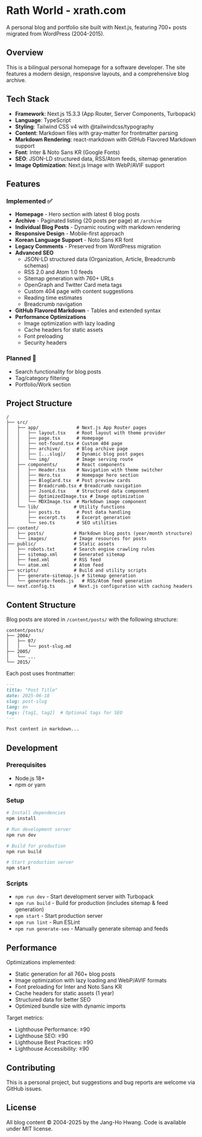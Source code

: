 # Rath World - xrath.com

A personal blog and portfolio site built with Next.js, featuring 700+ posts migrated from WordPress (2004-2015).

## Overview

This is a bilingual personal homepage for a software developer. The site features a modern design, responsive layouts, and a comprehensive blog archive.

## Tech Stack

- **Framework**: Next.js 15.3.3 (App Router, Server Components, Turbopack)
- **Language**: TypeScript
- **Styling**: Tailwind CSS v4 with @tailwindcss/typography
- **Content**: Markdown files with gray-matter for frontmatter parsing
- **Markdown Rendering**: react-markdown with GitHub Flavored Markdown support
- **Font**: Inter & Noto Sans KR (Google Fonts)
- **SEO**: JSON-LD structured data, RSS/Atom feeds, sitemap generation
- **Image Optimization**: Next.js Image with WebP/AVIF support

## Features

### Implemented ✅

- **Homepage** - Hero section with latest 6 blog posts
- **Archive** - Paginated listing (20 posts per page) at `/archive`
- **Individual Blog Posts** - Dynamic routing with markdown rendering
- **Responsive Design** - Mobile-first approach
- **Korean Language Support** - Noto Sans KR font
- **Legacy Comments** - Preserved from WordPress migration
- **Advanced SEO**
  - JSON-LD structured data (Organization, Article, Breadcrumb schemas)
  - RSS 2.0 and Atom 1.0 feeds
  - Sitemap generation with 760+ URLs
  - OpenGraph and Twitter Card meta tags
  - Custom 404 page with content suggestions
  - Reading time estimates
  - Breadcrumb navigation
- **GitHub Flavored Markdown** - Tables and extended syntax
- **Performance Optimizations**
  - Image optimization with lazy loading
  - Cache headers for static assets
  - Font preloading
  - Security headers

### Planned 🚧

- Search functionality for blog posts
- Tag/category filtering
- Portfolio/Work section

## Project Structure

```
/
├── src/
│   ├── app/              # Next.js App Router pages
│   │   ├── layout.tsx    # Root layout with theme provider
│   │   ├── page.tsx      # Homepage
│   │   ├── not-found.tsx # Custom 404 page
│   │   ├── archive/      # Blog archive page
│   │   ├── [...slug]/    # Dynamic blog post pages
│   │   └── img/          # Image serving route
│   ├── components/       # React components
│   │   ├── Header.tsx    # Navigation with theme switcher
│   │   ├── Hero.tsx      # Homepage hero section
│   │   ├── BlogCard.tsx  # Post preview cards
│   │   ├── Breadcrumb.tsx # Breadcrumb navigation
│   │   ├── JsonLd.tsx    # Structured data component
│   │   ├── OptimizedImage.tsx # Image optimization
│   │   └── MDXImage.tsx  # Markdown image component
│   └── lib/             # Utility functions
│       ├── posts.ts      # Post data handling
│       ├── excerpt.ts    # Excerpt generation
│       └── seo.ts        # SEO utilities
├── content/
│   ├── posts/           # Markdown blog posts (year/month structure)
│   └── images/          # Image resources for posts
├── public/              # Static assets
│   ├── robots.txt       # Search engine crawling rules
│   ├── sitemap.xml      # Generated sitemap
│   ├── feed.xml         # RSS feed
│   └── atom.xml         # Atom feed
├── scripts/             # Build and utility scripts
│   ├── generate-sitemap.js # Sitemap generation
│   └── generate-feeds.js   # RSS/Atom feed generation
└── next.config.ts       # Next.js configuration with caching headers
```

## Content Structure

Blog posts are stored in `/content/posts/` with the following structure:

```
content/posts/
├── 2004/
│   ├── 07/
│   │   └── post-slug.md
├── 2005/
│   └── ...
└── 2015/
```

Each post uses frontmatter:

```markdown
---
title: "Post Title"
date: 2025-06-18
slug: post-slug
lang: en
tags: [tag1, tag2]  # Optional tags for SEO
---

Post content in markdown...
```

## Development

### Prerequisites

- Node.js 18+
- npm or yarn

### Setup

```bash
# Install dependencies
npm install

# Run development server
npm run dev

# Build for production
npm run build

# Start production server
npm start
```

### Scripts

- `npm run dev` - Start development server with Turbopack
- `npm run build` - Build for production (includes sitemap & feed generation)
- `npm start` - Start production server
- `npm run lint` - Run ESLint
- `npm run generate-seo` - Manually generate sitemap and feeds

## Performance

Optimizations implemented:
- Static generation for all 760+ blog posts
- Image optimization with lazy loading and WebP/AVIF formats
- Font preloading for Inter and Noto Sans KR
- Cache headers for static assets (1 year)
- Structured data for better SEO
- Optimized bundle size with dynamic imports

Target metrics:
- Lighthouse Performance: ≥90
- Lighthouse SEO: ≥90
- Lighthouse Best Practices: ≥90
- Lighthouse Accessibility: ≥90

## Contributing

This is a personal project, but suggestions and bug reports are welcome via GitHub issues.

## License

All blog content © 2004-2025 by the Jang-Ho Hwang. Code is available under MIT license.
